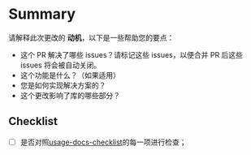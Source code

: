 <!-- 感谢您提交PR！请按照模板填写，以便审阅者可以轻松理解和评估内容变更的影响。Thanks for submitting a pull request! We appreciate you spending the time to work on these changes. Please follow the template so that the reviewers can easily understand what the content changes affect -->

# Summary

请解释此次更改的 **动机**，以下是一些帮助您的要点：

- 这个 PR 解决了哪些 issues？请标记这些 issues，以便合并 PR 后这些 issues 将会被自动关闭。
- 这个功能是什么？（如果适用）
- 您是如何实现解决方案的？
- 这个更改影响了库的哪些部分？

## Checklist

<!-- 检查项, 请自行排查并打钩, 通过: [X] -->

- [ ] 是否对照[usage-docs-checklist](/react-native-oh-library/usage-docs/blob/master/zh-cn/usage-docs-checklist.md)的每一项进行检查；
